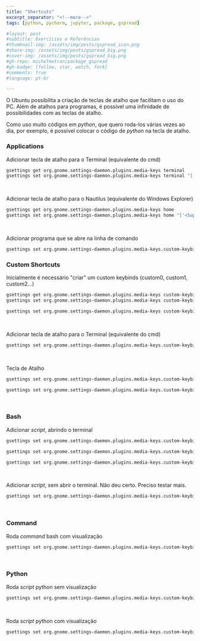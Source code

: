 ```yaml
---
title: "Shortcuts"
excerpt_separator: "<!--more-->"
tags: [python, pycharm, jupyter, package, gspread]

#layout: post
#subtitle: Exercícios e Referências
#thumbnail-img: /assets/img/posts/gspread_icon.png
#share-img: /assets/img/posts/gspread_big.png
#cover-img: /assets/img/posts/gspread_big.png
#gh-repo: michelmetran/package_gspread
#gh-badge: [follow, star, watch, fork]
#comments: true
#language: pt-br

---
```


O Ubuntu possibilita a criação de teclas de atalho que facilitam o uso do PC. Além de atalhos para programas, é possível uma infinidade de possibilidades com as teclas de atalho.

Como uso muito códigos em *python*, que quero roda-los várias vezes ao dia, por exemplo, é possível colocar o código de *python* na tecla de atalho.



### Applications

Adicionar tecla de atalho para o Terminal (equivalente do cmd)

```bash
gsettings get org.gnome.settings-daemon.plugins.media-keys terminal
gsettings set org.gnome.settings-daemon.plugins.media-keys terminal "['<Super>r']"
```

<br>

Adicionar tecla de atalho para o Nautilus (equivalente do Windows Explorer)

```bash
gsettings get org.gnome.settings-daemon.plugins.media-keys home
gsettings set org.gnome.settings-daemon.plugins.media-keys home "['<Super>e']"
```

<br>

Adicionar programa que se abre na linha de comando

```bash
gsettings set org.gnome.settings-daemon.plugins.media-keys.custom-keybinding:/org/gnome/settings-daemon/plugins/media-keys/custom-keybindings/custom0/ command "'spotify'"
```



### Custom Shortcuts

Inicialmente é necessário "criar" um custom keybinds (custom0, custom1, custom2...)

```bash
gsettings get org.gnome.settings-daemon.plugins.media-keys custom-keybindings
gsettings set org.gnome.settings-daemon.plugins.media-keys custom-keybindings "['/org/gnome/settings-daemon/plugins/media-keys/custom-keybindings/custom0/']"

gsettings set org.gnome.settings-daemon.plugins.media-keys custom-keybindings "['/org/gnome/settings-daemon/plugins/media-keys/custom-keybindings/custom0/', '/org/gnome/settings-daemon/plugins/media-keys/custom-keybindings/custom1/']"
```

<br>

Adicionar tecla de atalho para o Terminal (equivalente do cmd)

```bash
gsettings set org.gnome.settings-daemon.plugins.media-keys.custom-keybinding:/org/gnome/settings-daemon/plugins/media-keys/custom-keybindings/custom0/ name "'Teste'"
```

<br>

Tecla de Atalho

```bash
gsettings set org.gnome.settings-daemon.plugins.media-keys.custom-keybinding:/org/gnome/settings-daemon/plugins/media-keys/custom-keybindings/custom0/ binding "'<Super>j'"

gsettings set org.gnome.settings-daemon.plugins.media-keys.custom-keybinding:/org/gnome/settings-daemon/plugins/media-keys/custom-keybindings/custom1/ binding "'<Super>k'"
```

<br>

### Bash

Adicionar *script*, abrindo o terminal

```bash
gsettings set org.gnome.settings-daemon.plugins.media-keys.custom-keybinding:/org/gnome/settings-daemon/plugins/media-keys/custom-keybindings/custom0/ command "gnome-terminal -- bash -c '$HOME/Documents/Sourcecode/open-dsa/linguagem/sh/open_jn.sh ; bash'"

gsettings set org.gnome.settings-daemon.plugins.media-keys.custom-keybinding:/org/gnome/settings-daemon/plugins/media-keys/custom-keybindings/custom1/ command "gnome-terminal -- bash -c '$HOME/Documents/Sourcecode/open-dsa/linguagem/sh/convert_jn.sh $HOME/Documents/Sourcecode/case_office/jupyter_notebook/hello.ipynb; bash'"

gsettings set org.gnome.settings-daemon.plugins.media-keys.custom-keybinding:/org/gnome/settings-daemon/plugins/media-keys/custom-keybindings/custom1/ command "gnome-terminal -- bash -c '$HOME/Documents/Sourcecode/open-dsa/linguagem/sh/convert_jn.sh $HOME/Documents/Sourcecode/case_milhas/hotmilhas.ipynb; bash'"
```

<br>

Adicionar *script*, sem abrir o terminal. Não deu certo. Preciso testar mais.

```bash
gsettings set org.gnome.settings-daemon.plugins.media-keys.custom-keybinding:/org/gnome/settings-daemon/plugins/media-keys/custom-keybindings/custom0/ command "'$HOME/Documents/Sourcecode/my_linux/sh/open_jn.sh'"
```

<br>

### Command

Roda *command* bash com visualização
```bash
gsettings set org.gnome.settings-daemon.plugins.media-keys.custom-keybinding:/org/gnome/settings-daemon/plugins/media-keys/custom-keybindings/custom0/ command "gnome-terminal -- bash -c 'echo Monkey; read line'"
```

<br>

### Python

Roda *script* python sem visualização

```bash
gsettings set org.gnome.settings-daemon.plugins.media-keys.custom-keybinding:/org/gnome/settings-daemon/plugins/media-keys/custom-keybindings/custom0/ command "gnome-terminal -- python3 $HOME/Documents/Sourcecode/my_knowledge/linguagem/python/test.py"
```

<br>

Roda *script* python com visualização

```bash
gsettings set org.gnome.settings-daemon.plugins.media-keys.custom-keybinding:/org/gnome/settings-daemon/plugins/media-keys/custom-keybindings/custom0/ command "gnome-terminal -- bash -c 'python3 $HOME/Documents/Sourcecode/my_knowledge/linguagem/python/test.py; read line'"
```

